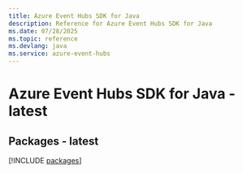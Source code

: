 ```yaml
---
title: Azure Event Hubs SDK for Java
description: Reference for Azure Event Hubs SDK for Java
ms.date: 07/28/2025
ms.topic: reference
ms.devlang: java
ms.service: azure-event-hubs
---
```

# Azure Event Hubs SDK for Java - latest
## Packages - latest
[!INCLUDE [packages](event-hubs-index.md)]